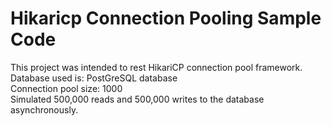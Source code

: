 Hikaricp Connection Pooling Sample Code
================

This project was intended to rest HikariCP connection pool framework. <br/>
Database used is: PostGreSQL database <br/>
Connection pool size: 1000<br/>
Simulated 500,000 reads and 500,000 writes to the database asynchronously.<br/>
